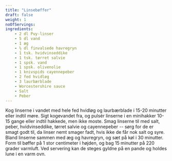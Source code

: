 ```yaml
---
title: "Linsebøffer"
draft: false
weight: 1
noOfServings: 
ingredients:
	- 2 dl Puy-linser
	- 5 dl vand
	- 1 æg
	- ½ dl finvalsede havregryn
	- 1 tsk. hvidvinseddike
	- 1 tsk. tørret salvie
	- 1 spsk. vand
	- 1 spsk. olivenolie
	- 1 knivspids cayennepeber
	- 2 fed hvidløg
	- 3 laurbærblade
	- Worcestershire sauce
	- Salt
	- Peber
---
```


Kog linserne i vandet med hele fed hvidløg og laurbærblade i 15-20
minutter eller indtil møre. Sigt kogevandet fra, og pulsér linserne i en
minihakker 10-15 gange eller indtil hakkede, men ikke moste. Smag
linserne til med salt, peber, hvidvinseddike, tørret salvie og
cayennepeber -- sørg for de er smagt godt til, da linser nemt smager
fadt, hvis ikke de får nok salt og syre. Bland linserne sammen med æg og
havregryn, og sæt på køl i 30 minutter. Form til bøffer på 1 stor
centimeter i højden, og bag 15 minutter på 220 grader varmluft. Ved
servering kan de steges gyldne på en pande og holdes lune i en varm ovn.

